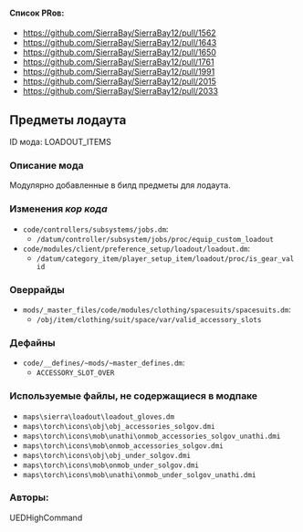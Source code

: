 
#### Список PRов:

- https://github.com/SierraBay/SierraBay12/pull/1562
- https://github.com/SierraBay/SierraBay12/pull/1643
- https://github.com/SierraBay/SierraBay12/pull/1650
- https://github.com/SierraBay/SierraBay12/pull/1761
- https://github.com/SierraBay/SierraBay12/pull/1991
- https://github.com/SierraBay/SierraBay12/pull/2015
- https://github.com/SierraBay/SierraBay12/pull/2033
<!--
  Ссылки на PRы, связанные с модом:
  - Создание
  - Большие изменения
-->

<!-- Название мода. Не важно на русском или на английском. -->
## Предметы лодаута

ID мода: LOADOUT_ITEMS
<!--
  Название модпака прописными буквами, СОЕДИНЁННЫМИ_ПОДЧЁРКИВАНИЕМ,
  которое ты будешь использовать для обозначения файлов.
-->

### Описание мода

Модулярно добавленные в билд предметы для лодаута.
<!--
  Что он делает, что добавляет: что, куда, зачем и почему - всё здесь.
  А также любая полезная информация.
-->

### Изменения *кор кода*

- `code/controllers/subsystems/jobs.dm`:
  - `/datum/controller/subsystem/jobs/proc/equip_custom_loadout`
- `code/modules/client/preference_setup/loadout/loadout.dm`:
  - `/datum/category_item/player_setup_item/loadout/proc/is_gear_valid`
<!--
  Если вы редактировали какие-либо процедуры или переменные в кор коде,
  они должны быть указаны здесь.
  Нужно указать и файл, и процедуры/переменные.

  Изменений нет - напиши "Отсутствуют"
-->

### Оверрайды

- `mods/_master_files/code/modules/clothing/spacesuits/spacesuits.dm`:
  - `/obj/item/clothing/suit/space/var/valid_accessory_slots`
<!--
  Если ты добавлял новый модульный оверрайд, его нужно указать здесь.
  Здесь указываются оверрайды в твоём моде и папке `_master_files`

  Изменений нет - напиши "Отсутствуют"
-->

### Дефайны

- `code/__defines/~mods/~master_defines.dm`:
  - `ACCESSORY_SLOT_OVER`
<!--
  Если требовалось добавить какие-либо дефайны, укажи файлы,
  в которые ты их добавил, а также перечисли имена.
  И то же самое, если ты используешь дефайны, определённые другим модом.

  Не используешь - напиши "Отсутствуют"
-->

### Используемые файлы, не содержащиеся в модпаке

- `maps\sierra\loadout\loadout_gloves.dm`
- `maps\torch\icons\obj\obj_accessories_solgov.dmi`
- `maps\torch\icons\mob\unathi\onmob_accessories_solgov_unathi.dmi`
- `maps\torch\icons\mob\onmob_accessories_solgov.dmi`
- `maps\torch\icons\obj\obj_under_solgov.dmi`
- `maps\torch\icons\mob\onmob_under_solgov.dmi`
- `maps\torch\icons\mob\unathi\onmob_under_solgov_unathi.dmi`

<!--
  Будь то немодульный файл или модульный файл, который не содержится в папке,
  принадлежащей этому конкретному моду, он должен быть упомянут здесь.
  Хорошими примерами являются иконки или звуки, которые используются одновременно
  несколькими модулями, или что-либо подобное.
-->

### Авторы:

UEDHighCommand
<!--
  Здесь находится твой никнейм
  Если работал совместно - никнеймы тех, кто помогал.
  В случае порта чего-либо должна быть ссылка на источник.
-->
